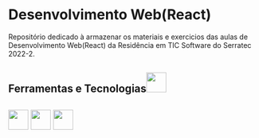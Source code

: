 # Desenvolvimento Web(React)

Repositório dedicado à armazenar os materiais e exercicios das aulas de Desenvolvimento Web(React) da Residência em TIC Software do Serratec 2022-2.

## Ferramentas e Tecnologias<img src="https://cdn.jsdelivr.net/gh/devicons/devicon/icons/git/git-original.svg" width="40" height="40"/>

## <img src="https://www.svgrepo.com/show/303206/javascript-logo.svg" width="40" height="40"/> <img src="https://img.icons8.com/fluency/344/css3.png" width="40" height="40"/>  <img src="https://img.icons8.com/color/344/html-5--v1.png" width="40" height="40"/> 

